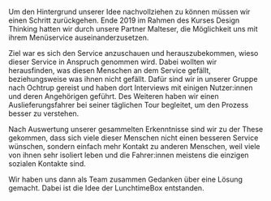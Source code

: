 Um den Hintergrund unserer Idee nachvollziehen zu können müssen wir einen Schritt zurückgehen. Ende 2019 im Rahmen des Kurses Design Thinking hatten wir durch unsere Partner Malteser, die Möglichkeit uns mit ihrem Menüservice auseinanderzusetzen.

Ziel war es sich den Service anzuschauen und herauszubekommen, wieso dieser Service in Anspruch genommen wird. Dabei wollten wir herausfinden, was diesen Menschen an dem Service gefällt, beziehungsweise was ihnen nicht gefällt. Dafür sind wir in unserer Gruppe nach Ochtrup gereist und haben dort Interviews mit einigen Nutzer:innen und deren Angehörigen geführt. Des Weiteren haben wir einen Auslieferungsfahrer bei seiner täglichen Tour begleitet, um den Prozess besser zu verstehen.

Nach Auswertung unserer gesammelten Erkenntnisse sind wir zu der These gekommen, dass sich viele dieser Menschen nicht einen besseren Service wünschen, sondern einfach mehr Kontakt zu anderen Menschen, weil viele von ihnen sehr isoliert leben und die Fahrer:innen meistens die einzigen sozialen Kontakte sind.

Wir haben uns dann als Team zusammen Gedanken über eine Lösung gemacht. Dabei ist die Idee der LunchtimeBox entstanden.